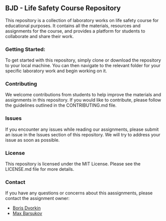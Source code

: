 ## BJD - Life Safety Course Repository

This repository is a collection of laboratory works on life safety course for educational purposes. 
It contains all the materials, resources and assignments for the course, and provides a platform for students to collaborate and share their work.

### Getting Started:

To get started with this repository, simply clone or download the repository to your local machine. 
You can then navigate to the relevant folder for your specific laboratory work and begin working on it.

### Contributing

We welcome contributions from students to help improve the materials and assignments in this repository. 
If you would like to contribute, please follow the guidelines outlined in the CONTRIBUTING.md file.

### Issues

If you encounter any issues while reading our assignments, please submit an issue in the Issues section of this repository. 
We will try to address your issue as soon as possible.

### License

This repository is licensed under the MIT License. Please see the LICENSE.md file for more details.

### Contact

If you have any questions or concerns about this aassignments, please contact the assignment owner:  
- [Boris Dvorkin](https://github.com/worthant)  
- [Max Barsukov](https://github.com/maxbarsukov)
